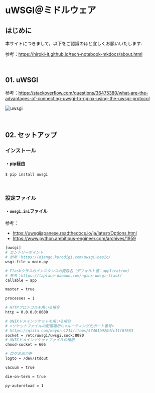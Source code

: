 # uWSGI＠ミドルウェア

## はじめに

本サイトにつきまして，以下をご認識のほど宜しくお願いいたします．

参考：https://hiroki-it.github.io/tech-notebook-mkdocs/about.html

<br>

## 01. uWSGI

参考：https://stackoverflow.com/questions/36475380/what-are-the-advantages-of-connecting-uwsgi-to-nginx-using-the-uwsgi-protocol

![uwsgi](https://raw.githubusercontent.com/hiroki-it/tech-notebook/master/images/uwsgi.png)

<br>

## 02. セットアップ

### インストール

#### ・pip経由

```bash
$ pip install uwsgi
```

<br>

### 設定ファイル

#### ・```uwsgi.ini```ファイル

参考：

- https://uwsgijapanese.readthedocs.io/ja/latest/Options.html
- https://www.python.ambitious-engineer.com/archives/1959

```bash
[uwsgi]
# エントリーポイント
# 参考：https://django.kurodigi.com/uwsgi-basic/
wsgi-file = main.py

# Flaskクラスのインスタンスの変数名（デフォルト値：application）
# 参考：https://laplace-daemon.com/nginx-uwsgi-flask/
callable = app

master = true

processes = 1

# HTTPプロトコルを用いる場合 
http = 0.0.0.0:8080

# UNIXドメインソケットを用いる場合
# <ソケットファイルの配置場所>:<ルーティング先ポート番号>
# https://qiita.com/koyoru1214/items/57461b920dfc11f67683
socket = /etc/uwsgi/uwsgi.sock:8080
# UNIXドメインソケットファイルの権限
chmod-socket = 666

# ログの出力先
logto = /dev/stdout

vacuum = true

die-on-term = true

py-autoreload = 1
```

